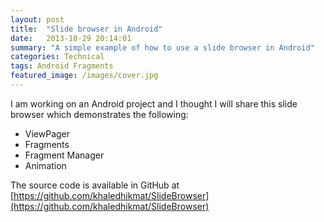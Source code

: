 ```yaml
---
layout: post
title:  "Slide browser in Android"
date:   2013-10-29 20:14:01
summary: "A simple example of how to use a slide browser in Android"
categories: Technical
tags: Android Fragments
featured_image: /images/cover.jpg
---
```


I am working on an Android project and I thought I will share this slide browser which demonstrates the following:

* ViewPager
* Fragments
* Fragment Manager
* Animation

The source code is available in GitHub at [https://github.com/khaledhikmat/SlideBrowser](https://github.com/khaledhikmat/SlideBrowser)
